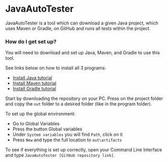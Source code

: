 # JavaAutoTester #

JavaAutoTester is a tool which can download a given Java project, 
which uses Maven or Gradle, on GitHub and runs all tests within the project.

### How do I get set up? ###

You will need to download and set up Java, Maven, and Gradle to use this tool.

See links below on how to install all 3 programs:

* [Install Java tutorial](https://www.youtube.com/watch?v=Uz13RXDpvDM)
* [Install Maven tutorial](https://www.youtube.com/watch?v=RfCWg5ay5B0&t)
* [Install Gradle tutorial](https://www.youtube.com/watch?v=C55i2OHKYMc)

Start by downloading the repository on your PC. Press on the project folder and copy
the ```out``` folder to a desired folder (like in the program folder).

To set up the global environment:
* Go to Global Variables
* Press the button Global variables 
* Under ```System variables``` you will find ```Path```, click on it
* Press ```New``` and type the full location to ```out\artifacts```

To see if everything is set up correctly, open your Command Line Interface and type 
```JavaAutoTester [GitHub repository link]```.
